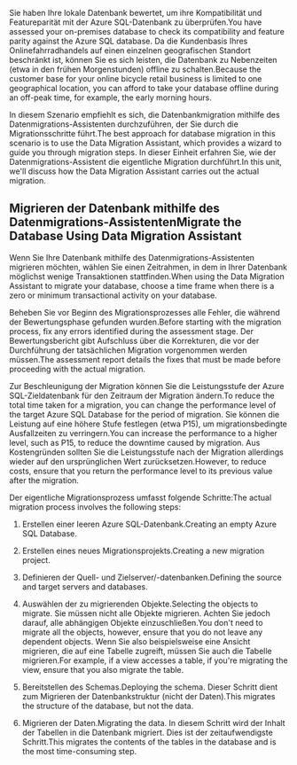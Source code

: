 <span data-ttu-id="95ee6-101">Sie haben Ihre lokale Datenbank bewertet, um ihre Kompatibilität und Featureparität mit der Azure SQL-Datenbank zu überprüfen.</span><span class="sxs-lookup"><span data-stu-id="95ee6-101">You have assessed your on-premises database to check its compatibility and feature parity against the Azure SQL database.</span></span> <span data-ttu-id="95ee6-102">Da die Kundenbasis Ihres Onlinefahrradhandels auf einen einzelnen geografischen Standort beschränkt ist, können Sie es sich leisten, die Datenbank zu Nebenzeiten (etwa in den frühen Morgenstunden) offline zu schalten.</span><span class="sxs-lookup"><span data-stu-id="95ee6-102">Because the customer base for your online bicycle retail business is limited to one geographical location, you can afford to take your database offline during an off-peak time, for example, the early morning hours.</span></span>

<span data-ttu-id="95ee6-103">In diesem Szenario empfiehlt es sich, die Datenbankmigration mithilfe des Datenmigrations-Assistenten durchzuführen, der Sie durch die Migrationsschritte führt.</span><span class="sxs-lookup"><span data-stu-id="95ee6-103">The best approach for database migration in this scenario is to use the Data Migration Assistant, which provides a wizard to guide you through migration steps.</span></span> <span data-ttu-id="95ee6-104">In dieser Einheit erfahren Sie, wie der Datenmigrations-Assistent die eigentliche Migration durchführt.</span><span class="sxs-lookup"><span data-stu-id="95ee6-104">In this unit, we'll discuss how the Data Migration Assistant carries out the actual migration.</span></span>

## <a name="migrate-the-database-using-data-migration-assistant"></a><span data-ttu-id="95ee6-105">Migrieren der Datenbank mithilfe des Datenmigrations-Assistenten</span><span class="sxs-lookup"><span data-stu-id="95ee6-105">Migrate the Database Using Data Migration Assistant</span></span>

<span data-ttu-id="95ee6-106">Wenn Sie Ihre Datenbank mithilfe des Datenmigrations-Assistenten migrieren möchten, wählen Sie einen Zeitrahmen, in dem in Ihrer Datenbank möglichst wenige Transaktionen stattfinden.</span><span class="sxs-lookup"><span data-stu-id="95ee6-106">When using the Data Migration Assistant to migrate your database, choose a time frame when there is a zero or minimum transactional activity on your database.</span></span>

<span data-ttu-id="95ee6-107">Beheben Sie vor Beginn des Migrationsprozesses alle Fehler, die während der Bewertungsphase gefunden wurden.</span><span class="sxs-lookup"><span data-stu-id="95ee6-107">Before starting with the migration process, fix any errors identified during the assessment stage.</span></span> <span data-ttu-id="95ee6-108">Der Bewertungsbericht gibt Aufschluss über die Korrekturen, die vor der Durchführung der tatsächlichen Migration vorgenommen werden müssen.</span><span class="sxs-lookup"><span data-stu-id="95ee6-108">The assessment report details the fixes that must be made before proceeding with the actual migration.</span></span>

<span data-ttu-id="95ee6-109">Zur Beschleunigung der Migration können Sie die Leistungsstufe der Azure SQL-Zieldatenbank für den Zeitraum der Migration ändern.</span><span class="sxs-lookup"><span data-stu-id="95ee6-109">To reduce the total time taken for a migration, you can change the performance level of the target Azure SQL Database for the period of migration.</span></span> <span data-ttu-id="95ee6-110">Sie können die Leistung auf eine höhere Stufe festlegen (etwa P15), um migrationsbedingte Ausfallzeiten zu verringern.</span><span class="sxs-lookup"><span data-stu-id="95ee6-110">You can increase the performance to a higher level, such as P15, to reduce the downtime caused by migration.</span></span> <span data-ttu-id="95ee6-111">Aus Kostengründen sollten Sie die Leistungsstufe nach der Migration allerdings wieder auf den ursprünglichen Wert zurücksetzen.</span><span class="sxs-lookup"><span data-stu-id="95ee6-111">However, to reduce costs, ensure that you return the performance level to its previous value after the migration.</span></span>

<span data-ttu-id="95ee6-112">Der eigentliche Migrationsprozess umfasst folgende Schritte:</span><span class="sxs-lookup"><span data-stu-id="95ee6-112">The actual migration process involves the following steps:</span></span>

1. <span data-ttu-id="95ee6-113">Erstellen einer leeren Azure SQL-Datenbank.</span><span class="sxs-lookup"><span data-stu-id="95ee6-113">Creating an empty Azure SQL Database.</span></span>

1. <span data-ttu-id="95ee6-114">Erstellen eines neues Migrationsprojekts.</span><span class="sxs-lookup"><span data-stu-id="95ee6-114">Creating a new migration project.</span></span>

1. <span data-ttu-id="95ee6-115">Definieren der Quell- und Zielserver/-datenbanken.</span><span class="sxs-lookup"><span data-stu-id="95ee6-115">Defining the source and target servers and databases.</span></span>

1. <span data-ttu-id="95ee6-116">Auswählen der zu migrierenden Objekte.</span><span class="sxs-lookup"><span data-stu-id="95ee6-116">Selecting the objects to migrate.</span></span> <span data-ttu-id="95ee6-117">Sie müssen nicht alle Objekte migrieren. Achten Sie jedoch darauf, alle abhängigen Objekte einzuschließen.</span><span class="sxs-lookup"><span data-stu-id="95ee6-117">You don't need to migrate all the objects, however, ensure that you do not leave any dependent objects.</span></span> <span data-ttu-id="95ee6-118">Wenn Sie also beispielsweise eine Ansicht migrieren, die auf eine Tabelle zugreift, müssen Sie auch die Tabelle migrieren.</span><span class="sxs-lookup"><span data-stu-id="95ee6-118">For example, if a view accesses a table, if you're migrating the view, ensure that you also migrate the table.</span></span>

1. <span data-ttu-id="95ee6-119">Bereitstellen des Schemas.</span><span class="sxs-lookup"><span data-stu-id="95ee6-119">Deploying the schema.</span></span> <span data-ttu-id="95ee6-120">Dieser Schritt dient zum Migrieren der Datenbankstruktur (nicht der Daten).</span><span class="sxs-lookup"><span data-stu-id="95ee6-120">This migrates the structure of the database, but not the data.</span></span>

1. <span data-ttu-id="95ee6-121">Migrieren der Daten.</span><span class="sxs-lookup"><span data-stu-id="95ee6-121">Migrating the data.</span></span> <span data-ttu-id="95ee6-122">In diesem Schritt wird der Inhalt der Tabellen in die Datenbank migriert. Dies ist der zeitaufwendigste Schritt.</span><span class="sxs-lookup"><span data-stu-id="95ee6-122">This migrates the contents of the tables in the database and is the most time-consuming step.</span></span>
